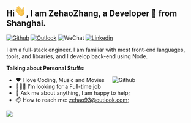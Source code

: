 ## Hi<img src="https://raw.githubusercontent.com/ABSphreak/ABSphreak/master/gifs/Hi.gif" width="30px">, I am ZehaoZhang, a Developer 🚀 from Shanghai.

[![Github](https://img.shields.io/badge/-Github-000?style=flat&logo=Github&logoColor=white)](https://github.com/2eha0)
[![Outlook](https://img.shields.io/badge/-Outlook-0078D4?style=flat&logo=Microsoft-Outlook&logoColor=white)](mailto:zehao93@outlook.com)
![WeChat](https://img.shields.io/badge/-z2eha0-2BA245?style=flat&logo=wechat&logoColor=white)
[![Linkedin](https://img.shields.io/badge/-LinkedIn-blue?style=flat&logo=Linkedin&logoColor=white)](https://www.linkedin.com/in/%E6%B3%BD%E8%B1%AA-%E5%BC%A0-792887a1/)

I am a full-stack engineer. I am familiar with most front-end languages, tools, and libraries, and I develop back-end using Node.

<!-- Talking about you -->
**Talking about Personal Stuffs:**

<!-- Any image aligned to the right. Beware the width -->
<img width="45%" align="right" alt="Github" src="https://raw.githubusercontent.com/onimur/.github/master/.resources/git-header.svg" />

- ❤️ I love Coding, Music and Movies
- 👨🏽‍💻 I’m looking for a Full-time job
- 💬 Ask me about anything, I am happy to help;
- 📫 How to reach me: zehao93@outlook.com;

![](https://komarev.com/ghpvc/?username=2eha0&color=brightgreen)

<!--
**2eha0/2eha0** is a ✨ _special_ ✨ repository because its `README.md` (this file) appears on your GitHub profile.

Here are some ideas to get you started:

- 🔭 I’m currently working on ...
- 🌱 I’m currently learning ...
- 👯 I’m looking to collaborate on ...
- 🤔 I’m looking for help with ...
- 💬 Ask me about ...
- 📫 How to reach me: ...
- 😄 Pronouns: ...
- ⚡ Fun fact: ...
-->
